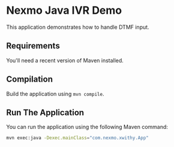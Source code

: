 # Nexmo Java IVR Demo

This application demonstrates how to handle DTMF input.

## Requirements

You'll need a recent version of Maven installed.

## Compilation

Build the application using `mvn compile`.

## Run The Application

You can run the application using the following Maven command:

```bash
mvn exec:java -Dexec.mainClass="com.nexmo.xwithy.App"
```
